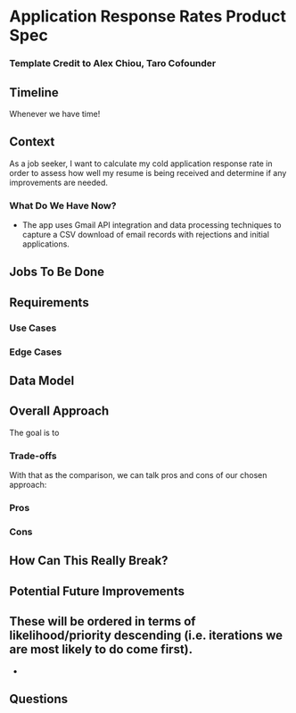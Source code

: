 # Application Response Rates Product Spec
### Template Credit to Alex Chiou, Taro Cofounder

## Timeline
Whenever we have time!

## Context
As a job seeker, I want to calculate my cold application response rate in order to assess how well my resume is being received and determine if any improvements are needed.


### What Do We Have Now?
- The app uses Gmail API integration and data processing techniques to capture a CSV download of email records with rejections and initial applications.

## Jobs To Be Done

## Requirements

### Use Cases

### Edge Cases

## Data Model

## Overall Approach
The goal is to

### Trade-offs

With that as the comparison, we can talk pros and cons of our chosen approach:
### Pros

### Cons

## How Can This Really Break?

## Potential Future Improvements
These will be ordered in terms of likelihood/priority descending (i.e. iterations we are most likely to do come first).
- 
- 

## Questions


